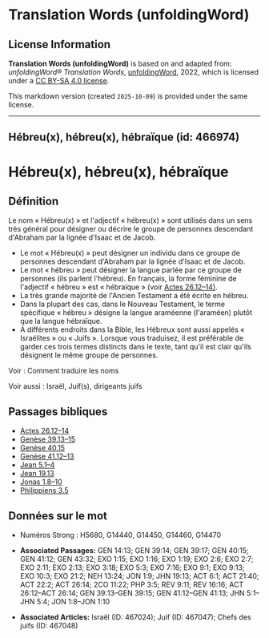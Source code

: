 # Translation Words (unfoldingWord)

## License Information

**Translation Words (unfoldingWord)** is based on and adapted from: _unfoldingWord® Translation Words_, [unfoldingWord](https://unfoldingword.org/utw), 2022, which is licensed under a [CC BY-SA 4.0 license](https://creativecommons.org/licenses/by-sa/4.0/legalcode.en).

This markdown version (created `2025-10-09`) is provided under the same license.



--------------------------------

## Hébreu(x), hébreu(x), hébraïque (id: 466974)

Hébreu(x), hébreu(x), hébraïque
===============================

Définition
----------

Le nom « Hébreu(x) » et l'adjectif « hébreu(x) » sont utilisés dans un sens très général pour désigner ou décrire le groupe de personnes descendant d'Abraham par la lignée d'Isaac et de Jacob.

* Le mot « Hébreu(x) » peut désigner un individu dans ce groupe de personnes descendant d'Abraham par la lignée d'Isaac et de Jacob.
* Le mot « hébreu » peut désigner la langue parlée par ce groupe de personnes (ils parlent l'hébreu). En français, la forme féminine de l'adjectif « hébreu » est « hébraïque » (voir [Actes 26\.12–14\)](https://ref.ly/Acts26:12-Acts26:14).
* La très grande majorité de l'Ancien Testament a été écrite en hébreu.
* Dans la plupart des cas, dans le Nouveau Testament, le terme spécifique « hébreu » désigne la langue araméenne (l'araméen) plutôt que la langue hébraïque.
* À différents endroits dans la Bible, les Hébreux sont aussi appelés « Israélites » ou « Juifs ». Lorsque vous traduisez, il est préférable de garder ces trois termes distincts dans le texte, tant qu'il est clair qu'ils désignent le même groupe de personnes.

Voir : Comment traduire les noms

Voir aussi : Israël, Juif(s), dirigeants juifs

Passages bibliques
------------------

* [Actes 26\.12–14](https://ref.ly/Acts26:12-Acts26:14)
* [Genèse 39\.13–15](https://ref.ly/Gen39:13-Gen39:15)
* [Genèse 40\.15](https://ref.ly/Gen40:15)
* [Genèse 41\.12–13](https://ref.ly/Gen41:12-Gen41:13)
* [Jean 5\.1–4](https://ref.ly/John5:1-John5:4)
* [Jean 19\.13](https://ref.ly/John19:13)
* [Jonas 1\.8–10](https://ref.ly/Jonah1:8-Jonah1:10)
* [Philippiens 3\.5](https://ref.ly/Phil3:5)

Données sur le mot
------------------

* Numéros Strong : H5680, G14440, G14450, G14460, G14470

* **Associated Passages:** GEN 14:13; GEN 39:14; GEN 39:17; GEN 40:15; GEN 41:12; GEN 43:32; EXO 1:15; EXO 1:16; EXO 1:19; EXO 2:6; EXO 2:7; EXO 2:11; EXO 2:13; EXO 3:18; EXO 5:3; EXO 7:16; EXO 9:1; EXO 9:13; EXO 10:3; EXO 21:2; NEH 13:24; JON 1:9; JHN 19:13; ACT 6:1; ACT 21:40; ACT 22:2; ACT 26:14; 2CO 11:22; PHP 3:5; REV 9:11; REV 16:16; ACT 26:12–ACT 26:14; GEN 39:13–GEN 39:15; GEN 41:12–GEN 41:13; JHN 5:1–JHN 5:4; JON 1:8–JON 1:10
* **Associated Articles:** Israël (ID: 467024); Juif (ID: 467047); Chefs des juifs (ID: 467048)

